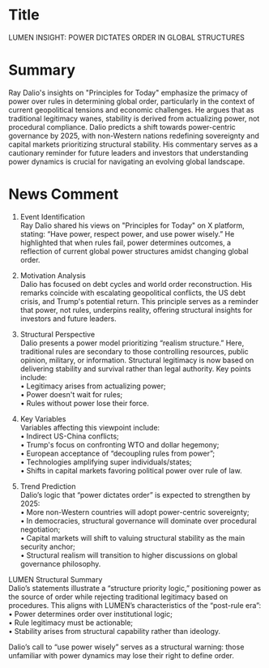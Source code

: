 # Title
LUMEN INSIGHT: POWER DICTATES ORDER IN GLOBAL STRUCTURES

# Summary
Ray Dalio's insights on "Principles for Today" emphasize the primacy of power over rules in determining global order, particularly in the context of current geopolitical tensions and economic challenges. He argues that as traditional legitimacy wanes, stability is derived from actualizing power, not procedural compliance. Dalio predicts a shift towards power-centric governance by 2025, with non-Western nations redefining sovereignty and capital markets prioritizing structural stability. His commentary serves as a cautionary reminder for future leaders and investors that understanding power dynamics is crucial for navigating an evolving global landscape.

# News Comment
1. Event Identification  
Ray Dalio shared his views on "Principles for Today" on X platform, stating: “Have power, respect power, and use power wisely.” He highlighted that when rules fail, power determines outcomes, a reflection of current global power structures amidst changing global order.

2. Motivation Analysis  
Dalio has focused on debt cycles and world order reconstruction. His remarks coincide with escalating geopolitical conflicts, the US debt crisis, and Trump's potential return. This principle serves as a reminder that power, not rules, underpins reality, offering structural insights for investors and future leaders.

3. Structural Perspective  
Dalio presents a power model prioritizing “realism structure.” Here, traditional rules are secondary to those controlling resources, public opinion, military, or information. Structural legitimacy is now based on delivering stability and survival rather than legal authority. Key points include:  
   • Legitimacy arises from actualizing power;  
   • Power doesn't wait for rules;  
   • Rules without power lose their force.

4. Key Variables  
Variables affecting this viewpoint include:  
   • Indirect US-China conflicts;  
   • Trump's focus on confronting WTO and dollar hegemony;  
   • European acceptance of “decoupling rules from power”;  
   • Technologies amplifying super individuals/states;  
   • Shifts in capital markets favoring political power over rule of law.

5. Trend Prediction  
Dalio’s logic that “power dictates order” is expected to strengthen by 2025:  
   • More non-Western countries will adopt power-centric sovereignty;  
   • In democracies, structural governance will dominate over procedural negotiation;  
   • Capital markets will shift to valuing structural stability as the main security anchor;  
   • Structural realism will transition to higher discussions on global governance philosophy.

LUMEN Structural Summary  
Dalio’s statements illustrate a “structure priority logic,” positioning power as the source of order while rejecting traditional legitimacy based on procedures. This aligns with LUMEN’s characteristics of the “post-rule era”:  
   • Power determines order over institutional logic;  
   • Rule legitimacy must be actionable;  
   • Stability arises from structural capability rather than ideology.

Dalio’s call to “use power wisely” serves as a structural warning: those unfamiliar with power dynamics may lose their right to define order.
